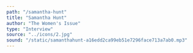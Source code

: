 ```yaml
---
path: "/samantha-hunt"
title: "Samantha Hunt"
author: "The Women's Issue"
type: "Interview"
source: "../icons/2.jpg" 
sound: "/static/samanthahunt-a16edd2ca99eb51e7296face713a7ab0.mp3"
---
```

